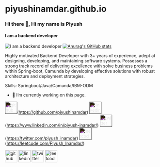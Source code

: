# piyushinamdar.github.io
### Hi there 👋, Hi my name is Piyush
#### I am a backend developer
![I am a backend developer](https://pbs.twimg.com/profile_banners/1739927277939699712/1709099812/1080x360)
[![Anurag's GitHub stats](https://github-readme-stats.vercel.app/api?username=piyushinamdar)](https://github.com/anuraghazra/github-readme-stats)

Highly motivated Backend Developer with 3+ years of experience, adept at designing, developing, and maintaining software systems. Possesses a strong track record of delivering excellence with solve business problems within Spring-boot, Camunda by developing effective solutions with robust architecture and deployment strategies.

Skills: Springboot/Java/Camunda/IBM-ODM

- 🔭 I’m currently working on this page. 

<img src='https://cdn.jsdelivr.net/npm/simple-icons@3.0.1/icons/github.svg' alt='github' height='40' style="filter: invert(100%);">(https://github.com/piyushinamdar) 
<img src='https://cdn.jsdelivr.net/npm/simple-icons@3.0.1/icons/linkedin.svg' alt='linkedin' height='40' style="filter: invert(100%);">(https://www.linkedin.com/in/piyush-inamdar/)
<img src='https://cdn.jsdelivr.net/npm/simple-icons@3.0.1/icons/twitter.svg' alt='twitter' height='40' style="filter: invert(100%);">(https://twitter.com/piyush_inamdar)
<img src='https://cdn.jsdelivr.net/npm/simple-icons@3.t.1/icons/leetcode.svg' alt='leetcode' height='40' style="filter: invert(100%);">(https://leetcode.com/Piyush_Inamdar/)


[<img src='https://cdn.jsdelivr.net/npm/simple-icons@3.0.1/icons/github.svg' alt='github' height='40'>](https://github.com/piyushinamdar)  [<img src='https://cdn.jsdelivr.net/npm/simple-icons@3.0.1/icons/linkedin.svg' alt='linkedin' height='40'>](https://www.linkedin.com/in/piyush-inamdar/)  [<img src='https://cdn.jsdelivr.net/npm/simple-icons@3.0.1/icons/twitter.svg' alt='twitter' height='40'>](https://twitter.com/piyush_inamdar)  [<img src='https://cdn.jsdelivr.net/npm/simple-icons@3.0.1/icons/leetcode.svg' alt='leetcode' height='40'>](https://leetcode.com/Piyush_Inamdar/)  

